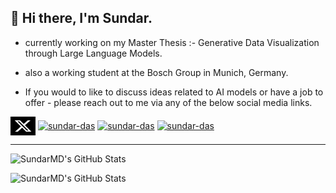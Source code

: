 ## 👋 Hi there, I'm Sundar.

- currently working on my Master Thesis :- Generative Data Visualization through Large Language Models.

- also a working student at the Bosch Group in Munich, Germany.

- If you would to like to discuss ideas related to AI models or have a job to offer - please reach out to me via any of the below social media links.


<a href="https://twitter.com/Sundar_Das_" target="blank"><img align="center" src="https://raw.githubusercontent.com/SundarMD/github-profile-readme-generator/master/src/images/icons/Social/X.svg" alt="Sundar_Das_" height="30" width="40" /></a>
<a href="https://linkedin.com/in/sundar-das" target="blank"><img align="center" src="https://raw.githubusercontent.com/rahuldkjain/github-profile-readme-generator/master/src/images/icons/Social/linked-in-alt.svg" alt="sundar-das" height="30" width="40" /></a>
<a href="https://discord.com/channels/@sundarmd" target="blank"><img align="center" src="https://raw.githubusercontent.com/rahuldkjain/github-profile-readme-generator/master/src/images/icons/Social/discord.svg" alt="sundar-das" height="30" width="40" /></a>
<a href="https://www.strava.com/athletes/137479001" target="blank"><img align="center" src="https://raw.githubusercontent.com/rahuldkjain/github-profile-readme-generator/master/src/images/icons/Social/strava.png" alt="sundar-das" height="30" width="40" /></a>



---
<p><img src="https://github-readme-stats.vercel.app/api/top-langs/?username=SundarMD&theme=dark&show_icons=true&hide_border=true&layout=compact" alt="SundarMD's GitHub Stats" /></p>
 
 
<p><img src="https://github-readme-streak-stats.herokuapp.com/?user=SundarMD&theme=default&hide_border=true&theme=dark" alt="SundarMD's GitHub Stats" /></p>
